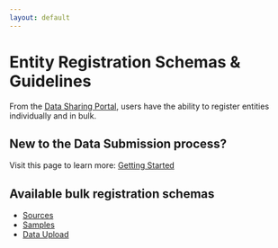 ```yaml
---
layout: default
---
```


# Entity Registration Schemas & Guidelines
From the [Data Sharing Portal](https://data.sennetconsortium.org/), users have the ability to register entities individually 
and in bulk.

## New to the Data Submission process?
Visit this page to learn more: [Getting Started](../libraries/ingest-validation-tools/upload-guidelines/getting-started)

## Available bulk registration schemas
- [Sources](/registration/bulk-registration/source.html)
- [Samples](/registration/bulk-registration/sample.html) 
- [Data Upload](/data-submission/Section8) 